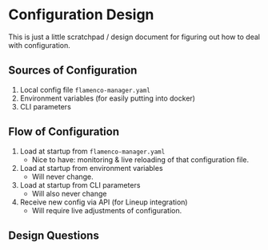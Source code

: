# Configuration Design

This is just a little scratchpad / design document for figuring out how to deal
with configuration.


## Sources of Configuration

1. Local config file `flamenco-manager.yaml`
2. Environment variables (for easily putting into docker)
3. CLI parameters


## Flow of Configuration

1. Load at startup from `flamenco-manager.yaml`
    - Nice to have: monitoring & live reloading of that configuration file.
2. Load at startup from environment variables
    - Will never change.
3. Load at startup from CLI parameters
    - Will also never change
4. Receive new config via API (for Lineup integration)
    - Will require live adjustments of configuration.


## Design Questions
